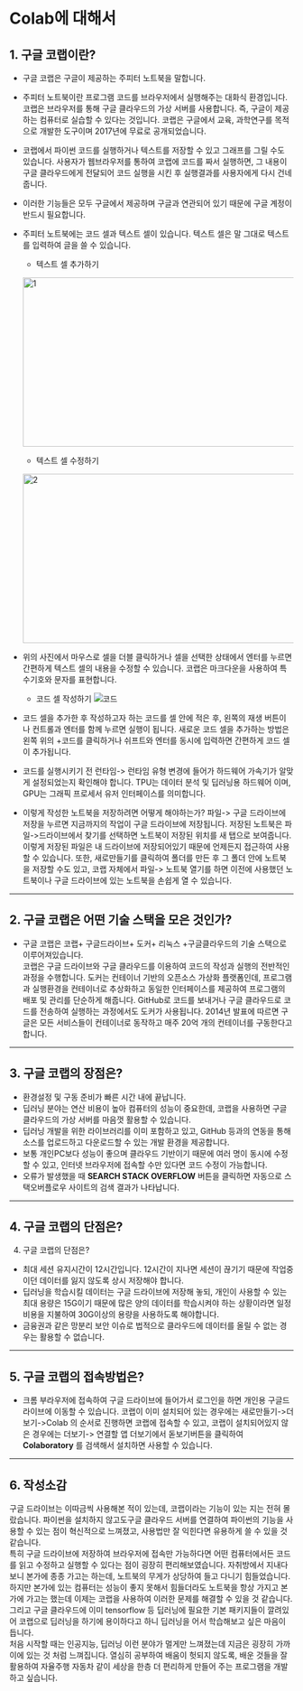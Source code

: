 
Colab에 대해서 
=============

## 1. 구글 코랩이란?

+ 구글 코랩은 구글이 제공하는 주피터 노트북을 말합니다.    
+ 주피터 노트북이란 프로그램 코드를 브라우저에서 실행해주는 대화식 환경입니다. 코랩은 브라우저를 통해 구글 클라우드의 가상 서버를 사용합니다. 즉, 구글이 제공하는 컴퓨터로 실습할 수 있다는 것입니다. 코랩은 구글에서 교육, 과학연구를 목적으로 개발한 도구이며 2017년에 무료로 공개되었습니다.   
+ 코랩에서 파이썬 코드를 실행하거나 텍스트를 저장할 수 있고 그래프를 그릴 수도 있습니다. 사용자가 웹브라우저를 통하여 코랩에 코드를 짜서 실행하면, 그 내용이 구글 클라우드에게 전달되어 코드 실행을 시킨 후 실행결과를 사용자에게 다시 건네줍니다.   
+ 이러한 기능들은 모두 구글에서 제공하며 구글과 연관되어 있기 때문에 구글 계정이 반드시 필요합니다.   
+ 주피터 노트북에는 코드 셀과 텍스트 셀이 있습니다. 텍스트 셀은 말 그대로 텍스트를 입력하여 글을 쓸 수 있습니다.    

  + 텍스트 셀 추가하기
    
   <img src="https://user-images.githubusercontent.com/50646904/97397582-f4b9ba00-192c-11eb-8236-d5b632834f58.PNG" width="500px" height="300px" title="px(픽셀) 크기 설정" alt="1"></img><br/> 

  + 텍스트 셀 수정하기
  
   <img src="https://user-images.githubusercontent.com/50646904/97397586-f5525080-192c-11eb-88c3-0587b16dc244.PNG" width="500px" height="300px" title="px(픽셀) 크기 설정" alt="2"></img>   
+ 위의 사진에서 마우스로 셀을 더블 클릭하거나 셀을 선택한 상태에서 엔터를 누르면 간편하게 텍스트 셀의 내용을 수정할 수 있습니다. 코랩은 마크다운을 사용하여 특수기호와 문자를 표현합니다.
   
  + 코드 셀 작성하기
  ![코드](https://user-images.githubusercontent.com/50646904/97397587-f5eae700-192c-11eb-8f2f-d3d414ce37fc.PNG)
+ 코드 셀을 추가한 후 작성하고자 하는 코드를 셀 안에 적은 후, 왼쪽의 재생 버튼이나 컨트롤과 엔터를 함께 누르면 실행이 됩니다. 새로운 코드 셀을 추가하는 방법은 왼쪽 위의 +코드를 클릭하거나 쉬프트와 엔터를 동시에 입력하면 간편하게 코드 셀이 추가됩니다.   
+ 코드를 실행시키기 전 런타임-> 런타임 유형 변경에 들어가 하드웨어 가속기가 알맞게 설정되었는지 확인해야 합니다. TPU는 데이터 분석 및 딥러닝용 하드웨어 이며, GPU는 그래픽 프로세서 유저 인터페이스를 의미합니다.  
+ 이렇게 작성한 노트북을 저장하려면 어떻게 해야하는가? 파일-> 구글 드라이브에 저장을 누르면 지금까지의 작업이 구글 드라이브에 저장됩니다. 저장된 노트북은 파일->드라이브에서 찾기를 선택하면 노트북이 저장된 위치를 새 탭으로 보여줍니다. 이렇게 저장된 파일은 내 드라이브에 저장되어있기 때문에 언제든지 접근하여 사용할 수 있습니다. 또한, 새로만들기를 클릭하여 폴더를 만든 후 그 폴더 안에 노트북을 저장할 수도 있고, 코랩 자체에서 파일-> 노트북 열기를 하면 이전에 사용했던 노트북이나 구글 드라이브에 있는 노트북을 손쉽게 열 수 있습니다. 

---------------------
## 2. 구글 코랩은 어떤 기술 스택을 모은 것인가?
+ 구글 코랩은 코랩+ 구글드라이브+ 도커+ 리눅스 +구글클라우드의 기술 스택으로 이루어져있습니다.   
코랩은 구글 드라이브와 구글 클라우드를 이용하여 코드의 작성과 실행의 전반적인 과정을 수행합니다. 도커는 컨테이너 기반의 오픈소스 가상화 플랫폼인데, 프로그램과 실행환경을 컨테이너로 추상화하고 동일한 인터페이스를 제공하여 프로그램의 배포 및 관리를 단순하게 해줍니다. GitHub로 코드를 보내거나 구글 클라우드로 코드를 전송하여 실행하는 과정에서도 도커가 사용됩니다. 2014년 발표에 따르면 구글은 모든 서비스들이 컨테이너로 동작하고 매주 20억 개의 컨테이너를 구동한다고 합니다. 
---------------------
## 3. 구글 코랩의 장점은?
+ 환경설정 및 구동 준비가 빠른 시간 내에 끝납니다.
+ 딥러닝 분야는 연산 비용이 높아 컴퓨터의 성능이 중요한데, 코랩을 사용하면 구글 클라우드의 가상 서버를 마음껏 활용할 수 있습니다. 
+ 딥러닝 개발을 위한 라이브러리를 이미 포함하고 있고, GitHub 등과의 연동을 통해 소스를 업로드하고 다운로드할 수 있는 개발 환경을 제공합니다.
+ 보통 개인PC보다 성능이 좋으며 클라우드 기반이기 때문에 여러 명이 동시에 수정할 수 있고, 인터넷 브라우저에 접속할 수만 있다면 코드 수정이 가능합니다. 
+ 오류가 발생했을 때 **SEARCH STACK OVERFLOW** 버튼을 클릭하면 자동으로 스택오버플로우 사이트의 검색 결과가 나타납니다. 
------------------------
## 4. 구글 코랩의 단점은?
4. 구글 코랩의 단점은?
+ 최대 세션 유지시간이 12시간입니다. 12시간이 지나면 세션이 끊기기 때문에 작업중이던 데이터를 잃지 않도록 상시 저장해야 합니다. 
+ 딥러닝을 학습시킬 데이터는 구글 드라이브에 저장해 놓되, 개인이 사용할 수 있는 최대 용량은 15G이기 때문에 많은 양의 데이터를 학습시켜야 하는 상황이라면 일정 비용을 지불하여 30G이상의 용량을 사용하도록 해야합니다. 
+ 금융권과 같은 망분리 보안 이슈로 법적으로 클라우드에 데이터를 올릴 수 없는 경우는 활용할 수 없습니다. 
------------------------
## 5. 구글 코랩의 접속방법은?
+ 크롬 부라우저에 접속하여 구글 드라이브에 들어가서 로그인을 하면 개인용 구글드라이브에 이동할 수 있습니다. 코랩이 이미 설치되어 있는 경우에는 새로만들기->더보기->Colab 의 순서로 진행하면 코랩에 접속할 수 있고, 코랩이 설치되어있지 않은 경우에는 더보기-> 연결할 앱 더보기에서 돋보기버튼을 클릭하여 **Colaboratory** 를 검색해서 설치하면 사용할 수 있습니다. 
-------------------------
## 6. 작성소감
구글 드라이브는 이따금씩 사용해본 적이 있는데, 코랩이라는 기능이 있는 지는 전혀 몰랐습니다. 파이썬을 설치하지 않고도구글 클라우드 서버를 연결하여  파이썬의 기능을 사용할 수 있는 점이 혁신적으로 느껴졌고, 사용법만 잘 익힌다면 유용하게 쓸 수 있을 것 같습니다.    
특히 구글 드라이브에 저장하여 브라우저에 접속만 가능하다면 어떤 컴퓨터에서든 코드를 읽고 수정하고 실행할 수 있다는 점이 굉장히 편리해보였습니다. 자취방에서 지내다 보니 본가에 종종 가고는 하는데, 노트북의 무게가 상당하여 들고 다니기 힘들었습니다. 하지만 본가에 있는 컴퓨터는 성능이 좋지 못해서 힘들더라도 노트북을 항상 가지고 본가에 가고는 했는데 이제는 코랩을 사용하여 이러한 문제를 해결할 수 있을 것 같습니다.    
그리고 구글 클라우드에 이미 tensorflow 등 딥러닝에 필요한 기본 패키지들이 깔려있어 코랩으로 딥러닝을 하기에 용이하다고 하니 딥러닝을 어서 학습해보고 싶은 마음이 듭니다.    
처음 시작할 때는 인공지능, 딥러닝 이런 분야가 멀게만 느껴졌는데 지금은 굉장히 가까이에 있는 것 처럼 느껴집니다. 열심히 공부하여 배움이 헛되지 않도록, 배운 것들을 잘 활용하여 자율주행 자동차 같이 세상을 한층 더 편리하게 만들어 주는 프로그램을 개발하고 싶습니다. 
